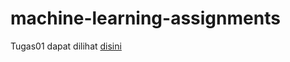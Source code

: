 # machine-learning-assignments
Tugas01 dapat dilihat [disini](https://github.com/muammarahlnn/machine-learning-assignments/tree/Tugas01)

